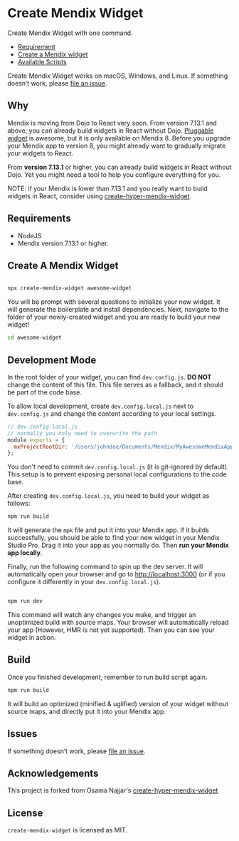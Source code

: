 # Create Mendix Widget

Create Mendix Widget with one command.

- [Requirement](#requirement)
- [Create a Mendix widget](#create-a-mendix-widget)
- [Available Scripts](#available-scripts)

Create Mendix Widget works on macOS, Windows, and Linux.
If something doesn’t work, please [file an issue](https://github.com/hm-mx/create-mendix-widget/issues/new).

## Why

Mendix is moving from Dojo to React very soon. From version 7.13.1 and above, you can already build widgets in React without Dojo. [Pluggable widget](<(https://docs.mendix.com/howto/extensibility/pluggable-widgets)>) is awesome, but it is only available on Mendix 8. Before you upgrade your Mendix app to version 8, you might already want to gradually migrate your widgets to React.

From **version 7.13.1** or higher, you can already build widgets in React without Dojo.
Yet you might need a tool to help you configure everything for you.

NOTE: if your Mendix is lower than 7.13.1 and you really want to build widgets in React, consider using [create-hyper-mendix-widget](https://github.com/omnajjar/create-hyper-mendix-widget).

## Requirements

- NodeJS
- Mendix version 7.13.1 or higher.

## Create A Mendix Widget

```bash

npx create-mendix-widget awesome-widget

```

You will be prompt with several questions to initialize your new widget. It will generate the boilerplate and install dependencies. Next, navigate to the folder of your newly-created widget and you are ready to build your new widget!

```bash
cd awesome-widget
```

## Development Mode

In the root folder of your widget, you can find `dev.config.js`. **DO NOT** change the content of this file. This file serves as a fallback, and it should be part of the code base.

To allow local development, create `dev.config.local.js` next to `dev.config.js` and change the content according to your local settings.

```js
// dev.config.local.js
// normally you only need to overwrite the path
module.exports = {
  mxProjectRootDir: '/Users/johndoe/Documents/Mendix/MyAwesomeMendixApp',
};
```

You don't need to commit `dev.config.local.js` (it is git-ignored by default). This setup is to prevent exposing personal local configurations to the code base.

After creating `dev.config.local.js`, you need to build your widget as follows:

```bash
npm run build
```

It will generate the `mpk` file and put it into your Mendix app. If it builds successfully, you should be able to find your new widget in your Mendix Studio Pro. Drag it into your app as you normally do. Then **run your Mendix app locally**.

Finally, run the following command to spin up the dev server. It will automatically open your browser and go to [http://localhost:3000](http://localhost:3000) (or if you configure it differently in your `dev.config.local.js`).

```bash

npm run dev

```

This command will watch any changes you make, and trigger an unoptimized build with source maps. Your browser will automatically reload your app (However, HMR is not yet supported). Then you can see your widget in action.

## Build

Once you finished development, remember to run build script again.

```bash
npm run build
```

It will build an optimized (minified & uglified) version of your widget without source maps, and directly put it into your Mendix app.

## Issues

If something doesn’t work, please [file an issue](https://github.com/hm-mx/create-mendix-widget/issues/new).

## Acknowledgements

This project is forked from Osama Najjar's [create-hyper-mendix-widget](https://github.com/omnajjar/create-hyper-mendix-widget)

## License

`create-mendix-widget` is licensed as MIT.
